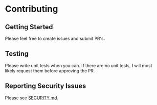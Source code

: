 # Contributing

## Getting Started

Please feel free to create issues and submit PR's.

## Testing

Please write unit tests when you can.  If there are no unit tests, I will most likely request them before approving the PR.

## Reporting Security Issues

Please see [SECURITY.md](./SECURITY.md).
